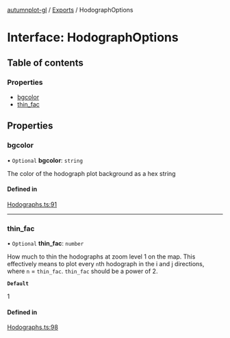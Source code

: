 [autumnplot-gl](../README.md) / [Exports](../modules.md) / HodographOptions

# Interface: HodographOptions

## Table of contents

### Properties

- [bgcolor](HodographOptions.md#bgcolor)
- [thin\_fac](HodographOptions.md#thin_fac)

## Properties

### bgcolor

• `Optional` **bgcolor**: `string`

The color of the hodograph plot background as a hex string

#### Defined in

[Hodographs.ts:91](https://github.com/tsupinie/autumnplot-gl/blob/43ca048/src/Hodographs.ts#L91)

___

### thin\_fac

• `Optional` **thin\_fac**: `number`

How much to thin the hodographs at zoom level 1 on the map. This effectively means to plot every `n`th hodograph in the i and j directions, where `n` = 
`thin_fac`. `thin_fac` should be a power of 2.

**`Default`**

1

#### Defined in

[Hodographs.ts:98](https://github.com/tsupinie/autumnplot-gl/blob/43ca048/src/Hodographs.ts#L98)
